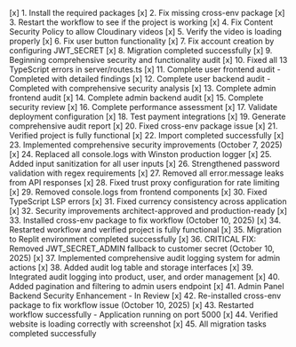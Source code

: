 [x] 1. Install the required packages
[x] 2. Fix missing cross-env package
[x] 3. Restart the workflow to see if the project is working
[x] 4. Fix Content Security Policy to allow Cloudinary videos
[x] 5. Verify the video is loading properly
[x] 6. Fix user button functionality
[x] 7. Fix account creation by configuring JWT_SECRET
[x] 8. Migration completed successfully
[x] 9. Beginning comprehensive security and functionality audit
[x] 10. Fixed all 13 TypeScript errors in server/routes.ts
[x] 11. Complete user frontend audit - Completed with detailed findings
[x] 12. Complete user backend audit - Completed with comprehensive security analysis
[x] 13. Complete admin frontend audit
[x] 14. Complete admin backend audit
[x] 15. Complete security review
[x] 16. Complete performance assessment
[x] 17. Validate deployment configuration
[x] 18. Test payment integrations
[x] 19. Generate comprehensive audit report
[x] 20. Fixed cross-env package issue
[x] 21. Verified project is fully functional
[x] 22. Import completed successfully
[x] 23. Implemented comprehensive security improvements (October 7, 2025)
[x] 24. Replaced all console.logs with Winston production logger
[x] 25. Added input sanitization for all user inputs
[x] 26. Strengthened password validation with regex requirements
[x] 27. Removed all error.message leaks from API responses
[x] 28. Fixed trust proxy configuration for rate limiting
[x] 29. Removed console.logs from frontend components
[x] 30. Fixed TypeScript LSP errors
[x] 31. Fixed currency consistency across application
[x] 32. Security improvements architect-approved and production-ready
[x] 33. Installed cross-env package to fix workflow (October 10, 2025)
[x] 34. Restarted workflow and verified project is fully functional
[x] 35. Migration to Replit environment completed successfully
[x] 36. CRITICAL FIX: Removed JWT_SECRET_ADMIN fallback to customer secret (October 10, 2025)
[x] 37. Implemented comprehensive audit logging system for admin actions
[x] 38. Added audit log table and storage interfaces
[x] 39. Integrated audit logging into product, user, and order management
[x] 40. Added pagination and filtering to admin users endpoint
[x] 41. Admin Panel Backend Security Enhancement - In Review
[x] 42. Re-installed cross-env package to fix workflow issue (October 10, 2025)
[x] 43. Restarted workflow successfully - Application running on port 5000
[x] 44. Verified website is loading correctly with screenshot
[x] 45. All migration tasks completed successfully